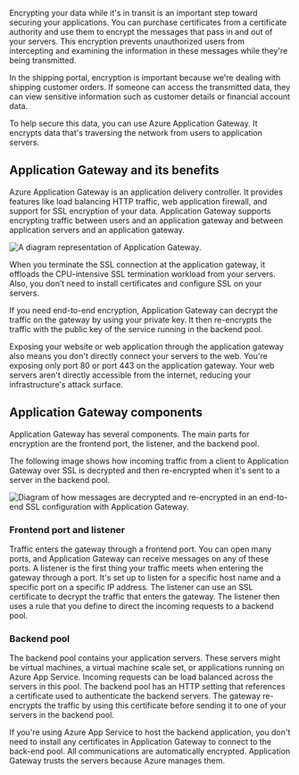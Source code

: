 Encrypting your data while it's in transit is an important step toward securing your applications. You can purchase certificates from a certificate authority and use them to encrypt the messages that pass in and out of your servers. This encryption prevents unauthorized users from intercepting and examining the information in these messages while they're being transmitted.

In the shipping portal, encryption is important because we're dealing with shipping customer orders. If someone can access the transmitted data, they can view sensitive information such as customer details or financial account data.

To help secure this data, you can use Azure Application Gateway. It encrypts data that's traversing the network from users to application servers.

## Application Gateway and its benefits

Azure Application Gateway is an application delivery controller. It provides features like load balancing HTTP traffic, web application firewall, and support for SSL encryption of your data. Application Gateway supports encrypting traffic between users and an application gateway and between application servers and an application gateway.

![A diagram representation of Application Gateway.](../media/2-application-gateway.svg)

When you terminate the SSL connection at the application gateway, it offloads the CPU-intensive SSL termination workload from your servers. Also, you don’t need to install certificates and configure SSL on your servers.

If you need end-to-end encryption, Application Gateway can decrypt the traffic on the gateway by using your private key. It then re-encrypts the traffic with the public key of the service running in the backend pool.

Exposing your website or web application through the application gateway also means you don't directly connect your servers to the web. You're exposing only port 80 or port 443 on the application gateway. Your web servers aren't directly accessible from the internet, reducing your infrastructure's attack surface.

## Application Gateway components

Application Gateway has several components. The main parts for encryption are the frontend port, the listener, and the backend pool.

The following image shows how incoming traffic from a client to Application Gateway over SSL is decrypted and then re-encrypted when it's sent to a server in the backend pool.

![Diagram of how messages are decrypted and re-encrypted in an end-to-end SSL configuration with Application Gateway.](../media/2-components.svg)

### Frontend port and listener

Traffic enters the gateway through a frontend port. You can open many ports, and Application Gateway can receive messages on any of these ports. A listener is the first thing your traffic meets when entering the gateway through a port. It's set up to listen for a specific host name and a specific port on a specific IP address. The listener can use an SSL certificate to decrypt the traffic that enters the gateway. The listener then uses a rule that you define to direct the incoming requests to a backend pool.

### Backend pool

The backend pool contains your application servers. These servers might be virtual machines, a virtual machine scale set, or applications running on Azure App Service. Incoming requests can be load balanced across the servers in this pool. The backend pool has an HTTP setting that references a certificate used to authenticate the backend servers. The gateway re-encrypts the traffic by using this certificate before sending it to one of your servers in the backend pool.

If you're using Azure App Service to host the backend application, you don't need to install any certificates in Application Gateway to connect to the back-end pool. All communications are automatically encrypted. Application Gateway trusts the servers because Azure manages them.

